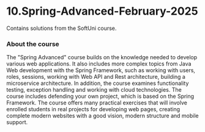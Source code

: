 # 10.Spring-Advanced-February-2025
Contains solutions from the SoftUni course.

<h3>About the course</h3>
<p>The "Spring Advanced" course builds on the knowledge needed to develop various web applications. It also includes more complex topics from Java Web development with the Spring Framework, such as working with users, roles, sessions, working with Web API and Rest architecture, building a microservice architecture. In addition, the course examines functionality testing, exception handling and working with cloud technologies. The course includes defending your own project, which is based on the Spring Framework. The course offers many practical exercises that will involve enrolled students in real projects for developing web pages, creating complete modern websites with a good vision, modern structure and mobile support.</p>
